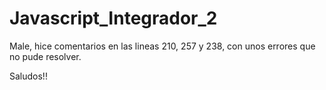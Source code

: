 # Javascript_Integrador_2

Male, hice comentarios en las lineas 210, 257 y 238, con unos errores que no pude resolver.

Saludos!!
